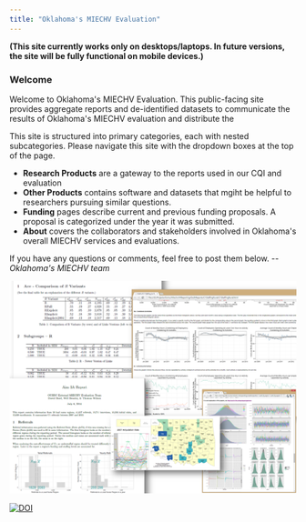 ```yaml
---
title: "Oklahoma's MIECHV Evaluation"
---
```

**(This site currently works only on desktops/laptops.  In future versions, the site will be fully functional on mobile devices.)**

### Welcome

Welcome to Oklahoma's MIECHV Evaluation. This public-facing site provides aggregate reports and de-identified datasets to communicate the results of Oklahoma's MIECHV evaluation and distribute the 

This site is structured into primary categories, each with nested subcategories.  Please navigate this site with the dropdown boxes at the top of the page.

 * **Research Products** are a gateway to the reports used in our CQI and evaluation
 * **Other Products** contains software and datasets that mgiht be helpful to researchers pursuing similar questions.
 * **Funding** pages describe current and previous funding proposals.  A proposal is categorized under the year it was submitted.
 * **About** covers the collaborators and stakeholders involved in Oklahoma's overall MIECHV services and evaluations.

If you have any questions or comments, feel free to post them below. --*Oklahoma's MIECHV team*

![Alt text](./images/report_collage.png "Example Reports")

[![DOI](https://zenodo.org/badge/doi/10.5281/zenodo.12234.png)](http://dx.doi.org/10.5281/zenodo.12234)

